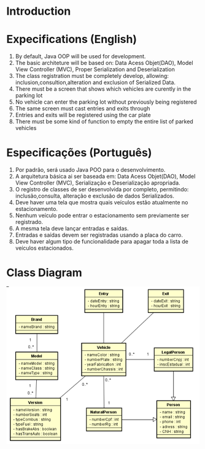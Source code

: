 # Introduction


# Expecifications (English)
1. By default, Java OOP will be used for development. 
2. The basic architeture will be based on: Data Acess Objet(DAO), Model View Controller (MVC), Proper Serialization and Deserialization
3. The class registration must be completely develop, allowing: inclusion,consultion,alteration and exclusion of Serialized Data.
4. There must be a screen that shows which vehicles are curently in the parking lot
5. No vehicle can enter the parking lot without previously being registered
6. The same screen must cast entries and exits through
7. Entries and exits will be registered using the car plate
8. There must be some kind of function to empty the entire list of parked vehicles

# Especificações (Português)
1. Por padrão, será usado Java POO para o desenvolvimento.
2. A arquitetura básica ai ser baseada em: Data Acess Objet(DAO), Model View Controller (MVC), Serialização e Deserialização apropriada.
3. O registro de classes de ser desenvolvida por completo, permitindo: inclusão,consulta, alteração e exclusão de dados Serializados.
4. Deve haver uma tela que mostra quais veículos estão atualmente no estacionamento.
5. Nenhum veículo pode entrar o estacionamento sem previamente ser registrado.
6. A mesma tela deve lançar entradas e saídas.
7. Entradas e saídas devem ser registradas usando a placa do carro.
8. Deve haver algum tipo de funcionalidade para apagar toda a lista de veículos estacionados.


# Class Diagram
![alt text](https://raw.githubusercontent.com/pedro-ca/Parking-Lot-Control/9ef08fa444967b29d4769f867153c23c1aa248a8/Expecifications/Clases%20Diagram.PNG)
